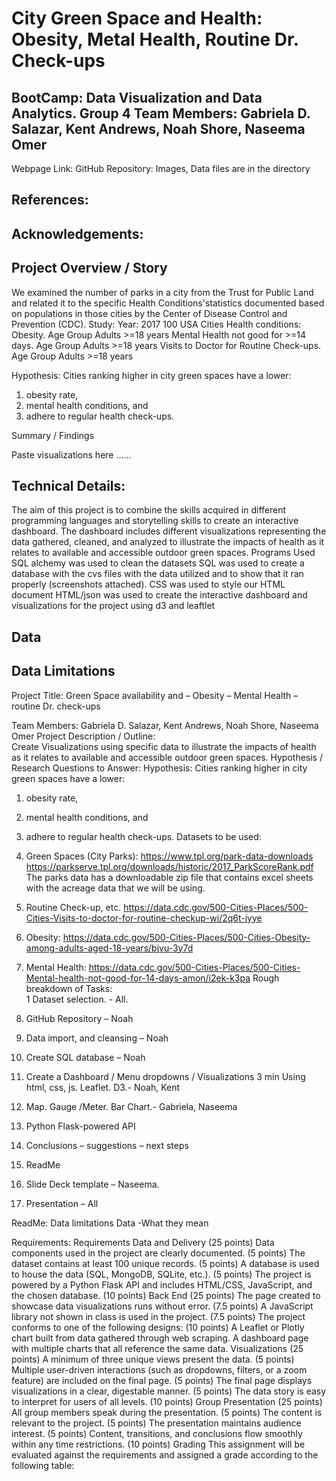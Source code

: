 # City Green Space and Health: Obesity, Metal Health, Routine Dr. Check-ups
## BootCamp: Data Visualization and Data Analytics. Group 4 Team Members: Gabriela D. Salazar, Kent Andrews, Noah Shore, Naseema Omer 

Webpage Link: 
GitHub Repository: 
Images, Data files are in the directory  

## References: 

## Acknowledgements: 

## Project Overview / Story
We examined the number of parks in a city from the Trust for Public Land and related it to the specific Health Conditions'statistics documented based on populations in those cities by the Center of Disease Control and Prevention (CDC). 
Study: 
Year: 2017
100 USA Cities
Health conditions:
    Obesity. Age Group Adults >=18 years
    Mental Health not good for >=14 days. Age Group Adults >=18 years 
    Visits to Doctor for Routine Check-ups.  Age Group Adults >=18 years

Hypothesis: Cities ranking higher in city green spaces have a lower:
1.	obesity rate, 
2.	mental health conditions, and 
3.	adhere to regular health check-ups. 

Summary / Findings

Paste visualizations here ......


## Technical Details: 
The aim of this project is to combine the skills acquired in different programming languages and storytelling skills to create an interactive dashboard. The dashboard includes different visualizations representing the data gathered, cleaned, and analyzed to illustrate the impacts of health as it relates to available and accessible outdoor green spaces.
Programs Used
SQL alchemy was used to clean the datasets
SQL was used to create a database with the cvs files with the data utilized and to show that it ran properly (screenshots attached).
CSS was used to style our HTML document
HTML/json was used to create the interactive dashboard and visualizations for the project using d3 and leaftlet

## Data 
## Data Limitations


Project Title: Green Space availability and – Obesity – Mental Health – routine Dr. check-ups

Team Members: 
Gabriela D. Salazar, Kent Andrews, Noah Shore, Naseema Omer 
Project Description / Outline:  
Create Visualizations using specific data to illustrate the impacts of health as it relates to available and accessible outdoor green spaces. 
Hypothesis / Research Questions to Answer:
Hypothesis: Cities ranking higher in city green spaces have a lower:
1.	obesity rate, 
2.	mental health conditions, and 
3.	adhere to regular health check-ups. 
Datasets to be used: 
1.	Green Spaces (City Parks): https://www.tpl.org/park-data-downloads
https://parkserve.tpl.org/downloads/historic/2017_ParkScoreRank.pdf
The parks data has a downloadable zip file that contains excel sheets with the acreage data that we will be using.
2.	Routine Check-up, etc. https://data.cdc.gov/500-Cities-Places/500-Cities-Visits-to-doctor-for-routine-checkup-wi/2q6t-jyye

3.	Obesity: https://data.cdc.gov/500-Cities-Places/500-Cities-Obesity-among-adults-aged-18-years/bjvu-3y7d

4.	Mental Health: https://data.cdc.gov/500-Cities-Places/500-Cities-Mental-health-not-good-for-14-days-amon/i2ek-k3pa
Rough breakdown of Tasks: 	
1	Dataset selection. - All. 
2.	GitHub Repository – Noah 
3.	Data import, and cleansing – Noah
4.	Create SQL database – Noah 
5.	Create a Dashboard / Menu dropdowns / Visualizations 3 min
Using html, css, js. Leaflet. D3.- Noah, Kent 
6.	Map.  Gauge /Meter. Bar Chart.- Gabriela, Naseema
7.	Python Flask-powered API
8.	Conclusions – suggestions – next steps 
9.	ReadMe
10.	Slide Deck template – Naseema.
11.	Presentation – All 

ReadMe: 
Data limitations
Data -What they mean 

Requirements: 
Requirements
Data and Delivery (25 points)
Data components used in the project are clearly documented. (5 points)
The dataset contains at least 100 unique records. (5 points)
A database is used to house the data (SQL, MongoDB, SQLite, etc.). (5 points)
The project is powered by a Python Flask API and includes HTML/CSS, JavaScript, and the chosen database. (10 points)
Back End (25 points)
The page created to showcase data visualizations runs without error. (7.5 points)
A JavaScript library not shown in class is used in the project. (7.5 points)
The project conforms to one of the following designs: (10 points)
A Leaflet or Plotly chart built from data gathered through web scraping.
A dashboard page with multiple charts that all reference the same data.
Visualizations (25 points)
A minimum of three unique views present the data. (5 points)
Multiple user-driven interactions (such as dropdowns, filters, or a zoom feature) are included on the final page. (5 points)
The final page displays visualizations in a clear, digestable manner. (5 points)
The data story is easy to interpret for users of all levels. (10 points)
Group Presentation (25 points)
All group members speak during the presentation. (5 points)
The content is relevant to the project. (5 points)
The presentation maintains audience interest. (5 points)
Content, transitions, and conclusions flow smoothly within any time restrictions. (10 points)
Grading
This assignment will be evaluated against the requirements and assigned a grade according to the following table:
